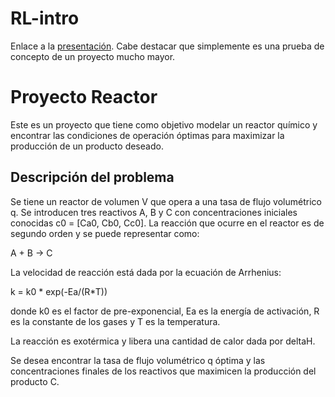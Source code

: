 # RL-intro
Enlace a la [presentación](https://alejandrogb13.github.io/RL-intro/).
Cabe destacar que simplemente es una prueba de concepto de un proyecto mucho mayor.

# Proyecto Reactor

Este es un proyecto que tiene como objetivo modelar un reactor químico y encontrar las condiciones de operación óptimas para maximizar la producción de un producto deseado.

## Descripción del problema

Se tiene un reactor de volumen V que opera a una tasa de flujo volumétrico q. Se introducen tres reactivos A, B y C con concentraciones iniciales conocidas c0 = [Ca0, Cb0, Cc0]. La reacción que ocurre en el reactor es de segundo orden y se puede representar como:

A + B -> C

La velocidad de reacción está dada por la ecuación de Arrhenius:

k = k0 * exp(-Ea/(R*T))

donde k0 es el factor de pre-exponencial, Ea es la energía de activación, R es la constante de los gases y T es la temperatura.

La reacción es exotérmica y libera una cantidad de calor dada por deltaH.

Se desea encontrar la tasa de flujo volumétrico q óptima y las concentraciones finales de los reactivos que maximicen la producción del producto C.

